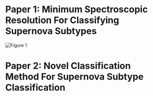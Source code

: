 # Paper 1: Minimum Spectroscopic Resolution For Classifying Supernova Subtypes

![](repos/SCS/storyboarding/SNe_over_time.jpg "Figure 1")


# Paper 2: Novel Classification Method For Supernova Subtype Classification
